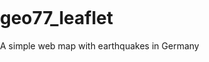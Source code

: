 # geo77_leaflet
 A simple web map with earthquakes in Germany

<!DOCTYPE html>
<html lang="en">
<head>
 <!-- set the charset -->
 <meta charset="utf-8">
 <!-- set make the map responsive -->
 <meta http-equiv="X-UA-Compatible" content="IE=edge">
 <meta name="viewport" content="initial-scale=1,user-scalable=no,maximum-scale=1,width=device-width">
 <meta name="mobile-web-app-capable" content="yes">
 <meta name="apple-mobile-web-app-capable" content="yes">
  <!-- set the title shown in the browser tab -->
 <title>Earthquake Map</title>
  <!-- Links to the leaflet CSS and JS -->
 <link rel="stylesheet" href="https://unpkg.com/leaflet@1.7.1/dist/leaflet.css"
   integrity="sha512-xodZBNTC5n17Xt2atTPuE1HxjVMSvLVW9ocqUKLsCC5CXdbqCmblAshOMAS6/keqq/sMZMZ19scR4PsZChSR7A=="
   crossorigin=""/>
 <script src="https://unpkg.com/leaflet@1.7.1/dist/leaflet.js"
   integrity="sha512-XQoYMqMTK8LvdxXYG3nZ448hOEQiglfqkJs1NOQV44cWnUrBc8PkAOcXy20w0vlaXaVUearIOBhiXZ5V3ynxwA=="
   crossorigin=""></script>
  <!-- styles for elements html and body: fullscreen  -->
 <style>
  html, body {
 	 width: 100%;
     height: 100%;
	 padding: 0;
	 margin: 0;
  }
 </style>	
</head>
<body>
 <!-- set the div element containing the map -->
 <div id="mapid" style="width: 100%; height: 100%; padding: 0; margin: 0;"></div>
 
 
 <script>
 
  // Create Leaflet map
  var mymap = L.map('mapid').setView([51.5, 11.5], 6);
 
  // Add basemaps
  // basemap 1:
  var osm_basemap = L.tileLayer('https://{s}.tile.openstreetmap.de/tiles/osmde/{z}/{x}/{y}.png', {
	  attribution: '<a href="http://www.openstreetmap.org/copyright">OpenStreetMap</a>'
  }).addTo(mymap);
 </script>
 
</body>
</html>
